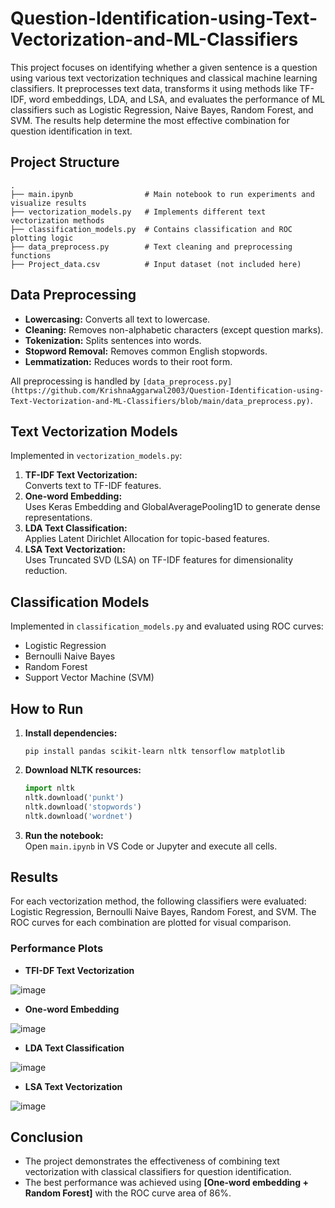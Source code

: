 # Question-Identification-using-Text-Vectorization-and-ML-Classifiers
This project focuses on identifying whether a given sentence is a question using various text vectorization techniques and classical machine learning classifiers. It preprocesses text data, transforms it using methods like TF-IDF, word embeddings, LDA, and LSA, and evaluates the performance of ML classifiers such as Logistic Regression, Naive Bayes, Random Forest, and SVM. The results help determine the most effective combination for question identification in text.

## Project Structure

```
.
├── main.ipynb                # Main notebook to run experiments and visualize results
├── vectorization_models.py   # Implements different text vectorization methods
├── classification_models.py  # Contains classification and ROC plotting logic
├── data_preprocess.py        # Text cleaning and preprocessing functions
├── Project_data.csv          # Input dataset (not included here)
```

## Data Preprocessing

- **Lowercasing:** Converts all text to lowercase.
- **Cleaning:** Removes non-alphabetic characters (except question marks).
- **Tokenization:** Splits sentences into words.
- **Stopword Removal:** Removes common English stopwords.
- **Lemmatization:** Reduces words to their root form.

All preprocessing is handled by `[data_preprocess.py](https://github.com/KrishnaAggarwal2003/Question-Identification-using-Text-Vectorization-and-ML-Classifiers/blob/main/data_preprocess.py)`.

## Text Vectorization Models

Implemented in `vectorization_models.py`:

1. **TF-IDF Text Vectorization:**  
   Converts text to TF-IDF features.
2. **One-word Embedding:**  
   Uses Keras Embedding and GlobalAveragePooling1D to generate dense representations.
3. **LDA Text Classification:**  
   Applies Latent Dirichlet Allocation for topic-based features.
4. **LSA Text Vectorization:**  
   Uses Truncated SVD (LSA) on TF-IDF features for dimensionality reduction.


## Classification Models

Implemented in `classification_models.py` and evaluated using ROC curves:

- Logistic Regression
- Bernoulli Naive Bayes
- Random Forest
- Support Vector Machine (SVM)

## How to Run

1. **Install dependencies:**
   ```
   pip install pandas scikit-learn nltk tensorflow matplotlib
   ```
2. **Download NLTK resources:**
   ```python
   import nltk
   nltk.download('punkt')
   nltk.download('stopwords')
   nltk.download('wordnet')
   ```
3. **Run the notebook:**  
   Open `main.ipynb` in VS Code or Jupyter and execute all cells.

## Results   

For each vectorization method, the following classifiers were evaluated: Logistic Regression, Bernoulli Naive Bayes, Random Forest, and SVM. The ROC curves for each combination are plotted for visual comparison.

### Performance Plots
- **TFI-DF Text Vectorization**

![image](https://github.com/user-attachments/assets/3f852205-2f5b-4ab6-bbb9-ca4d600b1a24)

- **One-word Embedding**

![image](https://github.com/user-attachments/assets/267ba4b4-823b-419b-9fa2-efb0947fe230)

- **LDA Text Classification**

![image](https://github.com/user-attachments/assets/cf18cca2-0ded-4399-8c69-a4245a028a3c)

- **LSA Text Vectorization**

![image](https://github.com/user-attachments/assets/eaedb6b1-d5e6-4058-9374-996a4bc2632e)


## Conclusion

- The project demonstrates the effectiveness of combining text vectorization with classical classifiers for question identification.
- The best performance was achieved using **[One-word embedding + Random Forest]** with the ROC curve area of 86%.









